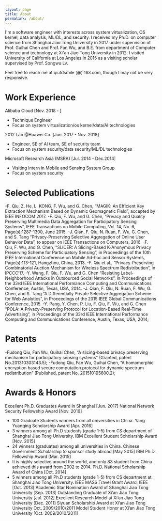 ```yaml
---
layout: page
title: About
permalink: /about/
---
```



I'm a software engineer with interests across system virtualization, OS kernel, data analysis, ML/DL, and security. I received my Ph.D. on computer science from Shanghai Jiao Tong University in 2017 under supervision of Prof. Guihai Chen and Prof. Fan Wu, and B.E. from department of Computer science and technology at Xi'an Jiao Tong University in 2012. I visited University of California at Los Angeles in 2015 as a visiting scholar supervised by Prof. Songwu Lv.

Feel free to reach me at qiufdsmile (@) 163.com, though I may not be very responsive.


# Work Experience
Alibaba Cloud [Nov. 2018 - ]
- Technique Engineer
- Focus on system virtualization/os kernel/data/AI technologies 

2012 Lab @Huawei Co. [Jun. 2017 - Nov. 2018]
- Engineer, SE of AI team, SE of security team
- Focus on system security/data security/ML/DL technologies 

Microsoft Research Asia (MSRA) [Jul. 2014 - Dec.2014]
- Visiting Intern in Mobile and Sensing System Group
- Focus on system security


# Selected Publications
-F. Qiu, Z. He, L. KONG, F. Wu, and G. Chen, “MAGIK: An Efficient Key Extraction Mechanism Based on Dynamic Geomagnetic Field”, accepted by IEEE INFOCOM 2017.
-F. Qiu, F. Wu, and G. Chen, “Privacy and Quality Preserving Multimedia Data Aggregation for Participatory Sensing Systems”, IEEE Transactions on Mobile Computing, Vol. 14, No. 6, Page(s):1287-1300, June 2015.
-J. Qian, F. Qiu, N. Ruan, F. Wu, G. Chen, and S. Tang “Privacy-Preserving Selective Aggregation of Online User Behavior Data”, to appear on IEEE Transactions on Computers, 2016.
-F. Qiu, F. Wu, and G. Chen, “SLICER: A Slicing-Based K-Anonymous Privacy Preserving Scheme for Participatory Sensing”, in Proceedings of the 10th IEEE International Conference on Mobile Ad-hoc and Sensor Systems, Page(s):113-121, Hangzhou, China, 2013.
-F. Qiu et al., “Privacy-Preserving Combinatorial Auction Mechanism for Wireless Spectrum Redistribution”, in IPCCC’17.
-Y. Wang, F. Qiu, F. Wu, and G. Chen “Resisting Label-Neighborhood Attacks in Outsourced Social Networks”, in Proceedings of the 33rd IEEE International Performance Computing and Communications Conference, Austin, Texas, USA, 2014. 
-J. Qian, F. Qiu, N. Ruan, F. Wu, G. Chen, and S. Tang “A Differentially Private Selective Aggregation Scheme for Web Analytics”, in Proceedings of the 2015 IEEE Global Communications Conference, 2015.
-Y. Pang, Y. Chen, P. Liu, F. Qiu, F. Wu, and G. Chen “POLA: A Privacy-Preserving Protocol for Location-Based Real-Time Advertising”, in Proceedings of the 33rd IEEE International Performance Computing and Communications Conference, Austin, Texas, USA, 2014;

# Patents
-Fudong Qiu, Fan Wu, Guihai Chen, “A slicing-based privacy preserving mechanism for participatory sensing systems” (Granted, patent No.201310303143.5);
-Fudong Qiu, Fan Wu, Guihai Chen, “A homomorphic encryption based secure computation protocol for dynamic spectrum redistribution” (Published, patent No. 201510195600.2);

# Awards & Honors
Excellent Ph.D. Graduates Award in Shanghai [Jun. 2017]
National Network Security Fellowship Award [Nov. 2016]
- 100 Graduate Students winners from all universities in China.
Yang Yuanqing Scholarship Award [Apr. 2016]
- 3 winners among all Ph.D students (grade 1-5) from CS department of Shanghai Jiao Tong University.
IBM Excellent Student Scholarship Award [Nov. 2015]
- 24 winners (graduates) among all universities in China.
Chinese Government Scholarship to sponsor study abroad [May 2015]
IBM Ph.D. Fellowship Award [Mar. 2015]
- It is highly selective around the world, and only 83 student from China achieved this award from 2002 to 2014.
Ph.D. National Scholarship Award of China [Oct. 2014]
- 5 winners among all Ph.D students (grade 1-5) from CS department at Shanghai Jiao Tong University.
IEEE MASS Travel Grant Award, IEEE [Oct. 2013]
Academic Star Nomination Award of Shanghai Jiao Tong University [Sep. 2013]
Outstanding Graduate of Xi’an Jiao Tong University [Jul. 2012]
Excellent Research Model at Xi’an Jiao Tong University [Dec. 2011]
Siyuan Scholarship Award at Xi’an Jiao Tong University Oct. 2009/2010/2011 Model Student Honor at Xi’an Jiao Tong University [Oct. 2009/2010/2011]
